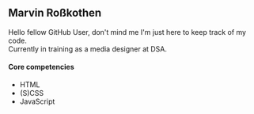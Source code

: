## Marvin Roßkothen
Hello fellow GitHub User, don't mind me I'm just here to keep track of my code.  
Currently in training as a media designer at DSA.  

#### Core competencies
- HTML
- (S)CSS
- JavaScript


<!---
mrvinrsk-dsa/mrvinrsk-dsa is a ✨ special ✨ repository because its `README.md` (this file) appears on your GitHub profile.
You can click the Preview link to take a look at your changes.
--->
